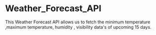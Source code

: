# Weather_Forecast_API
This Weather Forecast API allows us to fetch the minimum temperature ,maximum temperature, humidity , visibility data's of upcoming 15 days.  
